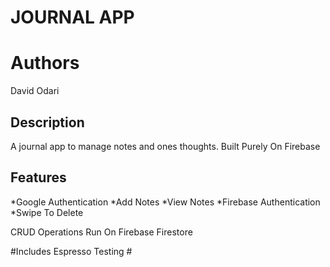 JOURNAL APP
===

Authors
====
David Odari

Description
---
A journal app to manage notes and ones thoughts.
Built Purely On Firebase

Features
----
*Google Authentication
*Add Notes
*View Notes
*Firebase Authentication
*Swipe To Delete



CRUD Operations Run On Firebase Firestore

#Includes Espresso Testing #

